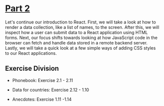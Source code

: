 # [Part 2](https://fullstackopen.com/en/part2)

Let's continue our introduction to React. First, we will take a look at how to render a data collection, like a list of names, to the screen. After this, we will inspect how a user can submit data to a React application using HTML forms. Next, our focus shifts towards looking at how JavaScript code in the browser can fetch and handle data stored in a remote backend server. Lastly, we will take a quick look at a few simple ways of adding CSS styles to our React applications.

## Exercise Division

* Phonebook:  Exercise 2.1 - 2.11
  

* Data for countries:  Exercise 2.12 - 1.10


* Anecdotes:  Exercise 1.11 -1.14

